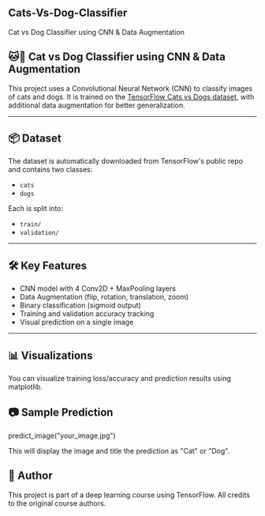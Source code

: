 ## Cats-Vs-Dog-Classifier
Cat vs Dog Classifier using CNN &amp; Data Augmentation
## 🐱🐶 Cat vs Dog Classifier using CNN & Data Augmentation

This project uses a Convolutional Neural Network (CNN) to classify images of cats and dogs. It is trained on the [TensorFlow Cats vs Dogs dataset](https://storage.googleapis.com/mledu-datasets/cats_and_dogs_filtered.zip), with additional data augmentation for better generalization.

---

## 📦 Dataset

The dataset is automatically downloaded from TensorFlow's public repo and contains two classes:
- `cats`
- `dogs`

Each is split into:
- `train/`
- `validation/`

---

## 🛠️ Key Features

- CNN model with 4 Conv2D + MaxPooling layers
- Data Augmentation (flip, rotation, translation, zoom)
- Binary classification (sigmoid output)
- Training and validation accuracy tracking
- Visual prediction on a single image

---

## 📊 Visualizations
You can visualize training loss/accuracy and prediction results using matplotlib.

## 📷 Sample Prediction
predict_image("your_image.jpg")

This will display the image and title the prediction as "Cat" or "Dog".

## 📌 Author
This project is part of a deep learning course using TensorFlow. All credits to the original course authors.
